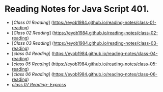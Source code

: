 
# Reading Notes for Java Script 401.

* [*Class 01 Reading*] (https://eyob1984.github.io/reading-notes/class-01-reading)
* [*Class 02 Reading*] (https://eyob1984.github.io/reading-notes/class-02-reading)
* [*Class 03 Reading*] (https://eyob1984.github.io/reading-notes/class-03-reading)
* [*class 04 Reading*] (https://eyob1984.github.io/reading-notes/class-04-reading)
* [*class 05 Reading*] (https://eyob1984.github.io/reading-notes/class-05-reading)
* [*class 06 Reading*] (https://eyob1984.github.io/reading-notes/class-06-reading)
* [*class 07 Reading- Express*](https://eyob1984.github.io/reading-notes/class-07-reading)


